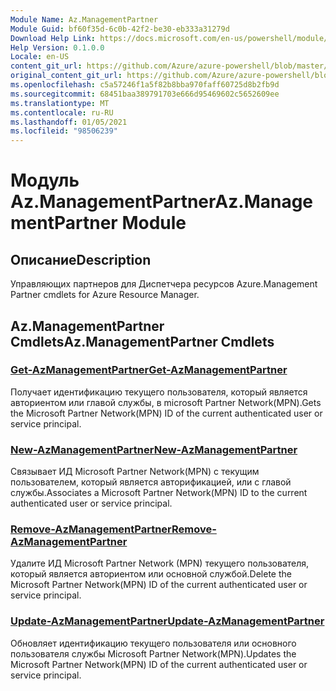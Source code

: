 ```yaml
---
Module Name: Az.ManagementPartner
Module Guid: bf60f35d-6c0b-42f2-be30-eb333a31279d
Download Help Link: https://docs.microsoft.com/en-us/powershell/module/az.managementpartner
Help Version: 0.1.0.0
Locale: en-US
content_git_url: https://github.com/Azure/azure-powershell/blob/master/src/ManagementPartner/ManagementPartner/help/Az.ManagementPartner.md
original_content_git_url: https://github.com/Azure/azure-powershell/blob/master/src/ManagementPartner/ManagementPartner/help/Az.ManagementPartner.md
ms.openlocfilehash: c5a57246f1a5f82b8bba970faff60725d8b2fb9d
ms.sourcegitcommit: 68451baa389791703e666d95469602c5652609ee
ms.translationtype: MT
ms.contentlocale: ru-RU
ms.lasthandoff: 01/05/2021
ms.locfileid: "98506239"
---
```

# <span data-ttu-id="edf76-101">Модуль Az.ManagementPartner</span><span class="sxs-lookup"><span data-stu-id="edf76-101">Az.ManagementPartner Module</span></span>
## <span data-ttu-id="edf76-102">Описание</span><span class="sxs-lookup"><span data-stu-id="edf76-102">Description</span></span>
<span data-ttu-id="edf76-103">Управляющих партнеров для Диспетчера ресурсов Azure.</span><span class="sxs-lookup"><span data-stu-id="edf76-103">Management Partner cmdlets for Azure Resource Manager.</span></span>

## <span data-ttu-id="edf76-104">Az.ManagementPartner Cmdlets</span><span class="sxs-lookup"><span data-stu-id="edf76-104">Az.ManagementPartner Cmdlets</span></span>
### [<span data-ttu-id="edf76-105">Get-AzManagementPartner</span><span class="sxs-lookup"><span data-stu-id="edf76-105">Get-AzManagementPartner</span></span>](Get-AzManagementPartner.md)
<span data-ttu-id="edf76-106">Получает идентификацию текущего пользователя, который является авториентом или главой службы, в microsoft Partner Network(MPN).</span><span class="sxs-lookup"><span data-stu-id="edf76-106">Gets the Microsoft Partner Network(MPN) ID of the current authenticated user or service principal.</span></span> 

### [<span data-ttu-id="edf76-107">New-AzManagementPartner</span><span class="sxs-lookup"><span data-stu-id="edf76-107">New-AzManagementPartner</span></span>](New-AzManagementPartner.md)
<span data-ttu-id="edf76-108">Связывает ИД Microsoft Partner Network(MPN) с текущим пользователем, который является авторификацией, или с главой службы.</span><span class="sxs-lookup"><span data-stu-id="edf76-108">Associates a Microsoft Partner Network(MPN) ID to the current authenticated user or service principal.</span></span>

### [<span data-ttu-id="edf76-109">Remove-AzManagementPartner</span><span class="sxs-lookup"><span data-stu-id="edf76-109">Remove-AzManagementPartner</span></span>](Remove-AzManagementPartner.md)
<span data-ttu-id="edf76-110">Удалите ИД Microsoft Partner Network (MPN) текущего пользователя, который является авториентом или основной службой.</span><span class="sxs-lookup"><span data-stu-id="edf76-110">Delete the Microsoft Partner Network(MPN) ID of the current authenticated user or service principal.</span></span>

### [<span data-ttu-id="edf76-111">Update-AzManagementPartner</span><span class="sxs-lookup"><span data-stu-id="edf76-111">Update-AzManagementPartner</span></span>](Update-AzManagementPartner.md)
<span data-ttu-id="edf76-112">Обновляет идентификацию текущего пользователя или основного пользователя службы Microsoft Partner Network(MPN).</span><span class="sxs-lookup"><span data-stu-id="edf76-112">Updates the Microsoft Partner Network(MPN) ID of the current authenticated user or service principal.</span></span>


